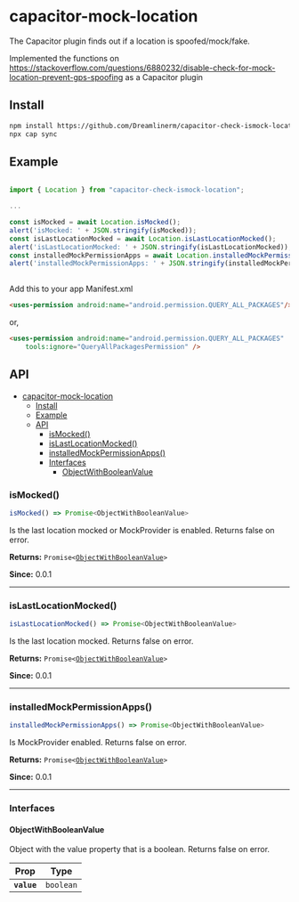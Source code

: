 # capacitor-mock-location

The Capacitor plugin finds out if a location is spoofed/mock/fake.

Implemented the functions on https://stackoverflow.com/questions/6880232/disable-check-for-mock-location-prevent-gps-spoofing as a Capacitor plugin

## Install

```bash
npm install https://github.com/Dreamlinerm/capacitor-check-ismock-location.git
npx cap sync
```
## Example
    
```javascript

import { Location } from "capacitor-check-ismock-location";

...

const isMocked = await Location.isMocked();
alert('isMocked: ' + JSON.stringify(isMocked));
const isLastLocationMocked = await Location.isLastLocationMocked();
alert('isLastLocationMocked: ' + JSON.stringify(isLastLocationMocked));
const installedMockPermissionApps = await Location.installedMockPermissionApps();
alert('installedMockPermissionApps: ' + JSON.stringify(installedMockPermissionApps));
    
 ```

Add this to your app Manifest.xml
```html
<uses-permission android:name="android.permission.QUERY_ALL_PACKAGES"/>
```

or,
```html
<uses-permission android:name="android.permission.QUERY_ALL_PACKAGES"
    tools:ignore="QueryAllPackagesPermission" />
```
## API

<docgen-index>

- [capacitor-mock-location](#capacitor-mock-location)
  - [Install](#install)
  - [Example](#example)
  - [API](#api)
    - [isMocked()](#ismocked)
    - [isLastLocationMocked()](#islastlocationmocked)
    - [installedMockPermissionApps()](#installedmockpermissionapps)
    - [Interfaces](#interfaces)
      - [ObjectWithBooleanValue](#objectwithbooleanvalue)

</docgen-index>

<docgen-api>
<!--Update the source file JSDoc comments and rerun docgen to update the docs below-->

### isMocked()

```typescript
isMocked() => Promise<ObjectWithBooleanValue>
```

Is the last location mocked or MockProvider is enabled. Returns false on error.

**Returns:** <code>Promise&lt;<a href="#objectwithbooleanvalue">ObjectWithBooleanValue</a>&gt;</code>

**Since:** 0.0.1

--------------------


### isLastLocationMocked()

```typescript
isLastLocationMocked() => Promise<ObjectWithBooleanValue>
```

Is the last location mocked. Returns false on error.

**Returns:** <code>Promise&lt;<a href="#objectwithbooleanvalue">ObjectWithBooleanValue</a>&gt;</code>

**Since:** 0.0.1

--------------------


### installedMockPermissionApps()

```typescript
installedMockPermissionApps() => Promise<ObjectWithBooleanValue>
```

Is MockProvider enabled. Returns false on error.

**Returns:** <code>Promise&lt;<a href="#objectwithbooleanvalue">ObjectWithBooleanValue</a>&gt;</code>

**Since:** 0.0.1

--------------------


### Interfaces


#### ObjectWithBooleanValue

Object with the value property that is a boolean. Returns false on error.

| Prop        | Type                 |
| ----------- | -------------------- |
| **`value`** | <code>boolean</code> |

</docgen-api>
